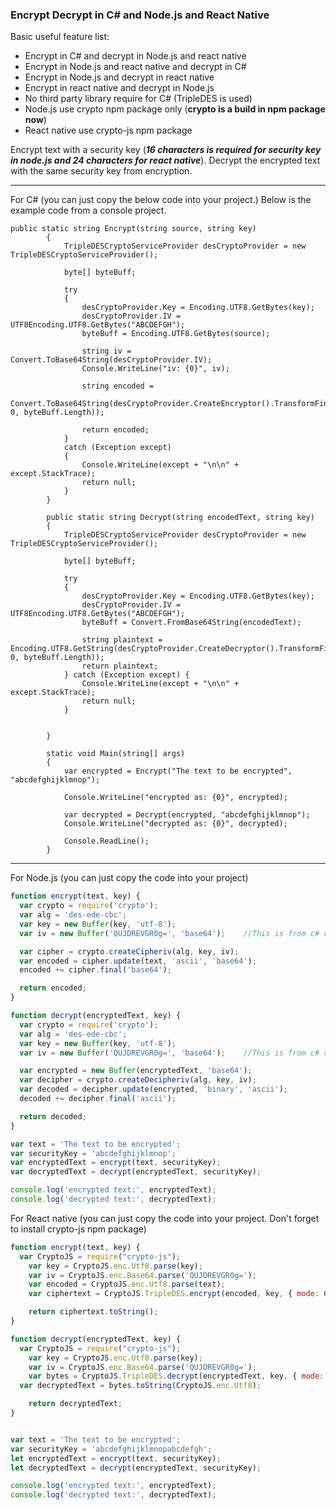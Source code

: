 ### Encrypt Decrypt in C# and Node.js and React Native

Basic useful feature list:

 * Encrypt in C# and decrypt in Node.js and react native
 * Encrypt in Node.js and react native and decrypt in C#
 * Encrypt in Node.js and decrypt in react native
 * Encrypt in react native and decrypt in Node.js
 * No third party library require for C# (TripleDES is used)
 * Node.js use crypto npm package only (**crypto is a build in npm package now**)
 * React native use crypto-js npm package

Encrypt text with a security key (***16 characters is required for security key in node.js and 24 characters for react native***). Decrypt the encrypted text with the same security key from encryption.

--------------
For C# (you can just copy the below code into your project.)
Below is the example code from a console project.

```
public static string Encrypt(string source, string key)
        {
            TripleDESCryptoServiceProvider desCryptoProvider = new TripleDESCryptoServiceProvider();

            byte[] byteBuff;

            try
            {
                desCryptoProvider.Key = Encoding.UTF8.GetBytes(key);
                desCryptoProvider.IV = UTF8Encoding.UTF8.GetBytes("ABCDEFGH");
                byteBuff = Encoding.UTF8.GetBytes(source);

                string iv = Convert.ToBase64String(desCryptoProvider.IV);
                Console.WriteLine("iv: {0}", iv);

                string encoded =
                    Convert.ToBase64String(desCryptoProvider.CreateEncryptor().TransformFinalBlock(byteBuff, 0, byteBuff.Length));

                return encoded;
            }
            catch (Exception except)
            {
                Console.WriteLine(except + "\n\n" + except.StackTrace);
                return null;
            }            
        }

        public static string Decrypt(string encodedText, string key)
        {
            TripleDESCryptoServiceProvider desCryptoProvider = new TripleDESCryptoServiceProvider();

            byte[] byteBuff;

            try
            {
                desCryptoProvider.Key = Encoding.UTF8.GetBytes(key);
                desCryptoProvider.IV = UTF8Encoding.UTF8.GetBytes("ABCDEFGH");
                byteBuff = Convert.FromBase64String(encodedText);

                string plaintext = Encoding.UTF8.GetString(desCryptoProvider.CreateDecryptor().TransformFinalBlock(byteBuff, 0, byteBuff.Length));
                return plaintext;
            } catch (Exception except) {
                Console.WriteLine(except + "\n\n" + except.StackTrace);
                return null;
            }


        }

        static void Main(string[] args)
        {
            var encrypted = Encrypt("The text to be encrypted", "abcdefghijklmnop");

            Console.WriteLine("encrypted as: {0}", encrypted);

            var decrypted = Decrypt(encrypted, "abcdefghijklmnop");
            Console.WriteLine("decrypted as: {0}", decrypted);

            Console.ReadLine();
        }
```
-------------

For Node.js (you can just copy the code into your project)

```js
function encrypt(text, key) {
  var crypto = require('crypto');
  var alg = 'des-ede-cbc';
  var key = new Buffer(key, 'utf-8');
  var iv = new Buffer('QUJDREVGR0g=', 'base64');    //This is from c# cipher iv

  var cipher = crypto.createCipheriv(alg, key, iv);
  var encoded = cipher.update(text, 'ascii', 'base64');
  encoded += cipher.final('base64');

  return encoded;
}

function decrypt(encryptedText, key) {
  var crypto = require('crypto');
  var alg = 'des-ede-cbc';
  var key = new Buffer(key, 'utf-8');
  var iv = new Buffer('QUJDREVGR0g=', 'base64');    //This is from c# cipher iv

  var encrypted = new Buffer(encryptedText, 'base64');
  var decipher = crypto.createDecipheriv(alg, key, iv);
  var decoded = decipher.update(encrypted, 'binary', 'ascii');
  decoded += decipher.final('ascii');

  return decoded;
}

var text = 'The text to be encrypted';
var securityKey = 'abcdefghijklmnop';
var encryptedText = encrypt(text, securityKey);
var decryptedText = decrypt(encryptedText, securityKey);

console.log('encrypted text:', encryptedText);
console.log('decrypted text:', decryptedText);

```

For React native (you can just copy the code into your project. Don't forget to install crypto-js npm package)

```js
function encrypt(text, key) {
  var CryptoJS = require("crypto-js");
	var key = CryptoJS.enc.Utf8.parse(key);
	var iv = CryptoJS.enc.Base64.parse('QUJDREVGR0g=');
	var encoded = CryptoJS.enc.Utf8.parse(text);
	var ciphertext = CryptoJS.TripleDES.encrypt(encoded, key, { mode: CryptoJS.mode.CBC, iv: iv });

	return ciphertext.toString();
}

function decrypt(encryptedText, key) {
  var CryptoJS = require("crypto-js");
	var key = CryptoJS.enc.Utf8.parse(key);
	var iv = CryptoJS.enc.Base64.parse('QUJDREVGR0g=');
	var bytes = CryptoJS.TripleDES.decrypt(encryptedText, key, { mode: CryptoJS.mode.CBC, iv: iv });
  var decryptedText = bytes.toString(CryptoJS.enc.Utf8);

	return decryptedText;
}


var text = 'The text to be encrypted';
var securityKey = 'abcdefghijklmnopabcdefgh';
let encryptedText = encrypt(text, securityKey);
let decryptedText = decrypt(encryptedText, securityKey);

console.log('encrypted text:', encryptedText);
console.log('decrypted text:', decryptedText);
```
